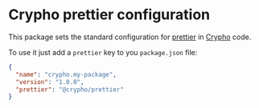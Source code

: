 # Crypho prettier configuration

This package sets the standard configuration for [prettier](https://prettier.io) in
[Crypho](https://www.crypho.com) code.

To use it just add a `prettier` key to you `package.json` file:

```json
{
  "name": "crypho.my-package",
  "version": "1.0.0",
  "prettier": "@crypho/prettier"
}
```

